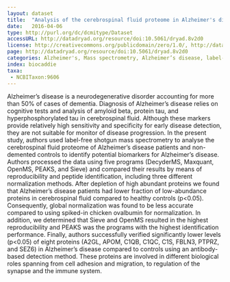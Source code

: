 ```yaml
---
layout: dataset
title:  "Analysis of the cerebrospinal fluid proteome in Alzheimer's disease"
date:   2016-04-06
type: http://purl.org/dc/dcmitype/Dataset
accessURL: http://datadryad.org/resource/doi:10.5061/dryad.8v2d0
license: http://creativecommons.org/publicdomain/zero/1.0/, http://datadryad.org/pages/policies
page: http://datadryad.org/resource/doi:10.5061/dryad.8v2d0
categories: Alzheimer's, Mass spectrometry, Alzheimer’s disease, label-free quantitative, cerebrospinal fluid, mass data evaluation, Decyder software, Maxquant software, OpenMS software, PEAKS software, Sieve software
index: biocaddie
taxa:
 - NCBITaxon:9606
---
```


Alzheimer’s disease is a neurodegenerative disorder accounting for more than 50% of cases of dementia. Diagnosis of Alzheimer’s disease relies on cognitive tests and analysis of amyloid beta, protein tau, and hyperphosphorylated tau in cerebrospinal fluid. Although these markers provide relatively high sensitivity and specificity for early disease detection, they are not suitable for monitor of disease progression. In the present study, authors used label-free shotgun mass spectrometry to analyse the cerebrospinal fluid proteome of Alzheimer’s disease patients and non-demented controls to identify potential biomarkers for Alzheimer’s disease. Authors processed the data using five programs (DecyderMS, Maxquant, OpenMS, PEAKS, and Sieve) and compared their results by means of reproducibility and peptide identification, including three different normalization methods. After depletion of high abundant proteins we found that Alzheimer’s disease patients had lower fraction of low-abundance proteins in cerebrospinal fluid compared to healthy controls (p<0.05). Consequently, global normalization was found to be less accurate compared to using spiked-in chicken ovalbumin for normalization. In addition, we determined that Sieve and OpenMS resulted in the highest reproducibility and PEAKS was the programs with the highest identification performance. Finally, authors successfully verified significantly lower levels (p<0.05) of eight proteins (A2GL, APOM, C1QB, C1QC, C1S, FBLN3, PTPRZ, and SEZ6) in Alzheimer’s disease compared to controls using an antibody-based detection method. These proteins are involved in different biological roles spanning from cell adhesion and migration, to regulation of the synapse and the immune system.


